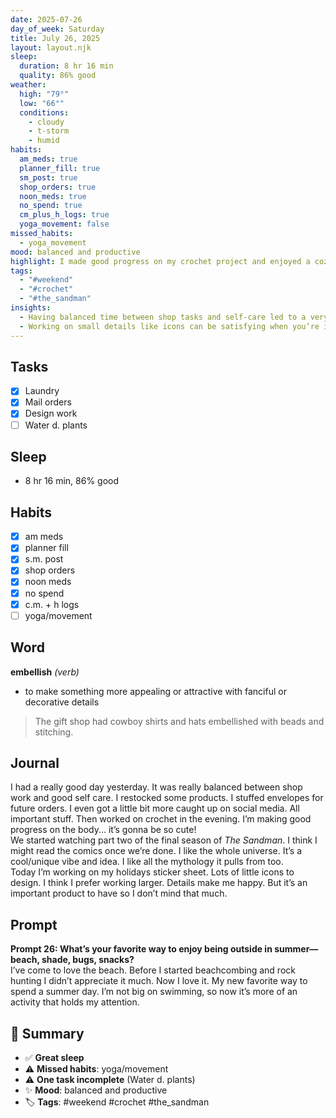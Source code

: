 ```yaml
---
date: 2025-07-26
day_of_week: Saturday
title: July 26, 2025
layout: layout.njk
sleep:
  duration: 8 hr 16 min
  quality: 86% good
weather:
  high: "79°"
  low: "66°"
  conditions:
    - cloudy
    - t-storm
    - humid
habits:
  am_meds: true
  planner_fill: true
  sm_post: true
  shop_orders: true
  noon_meds: true
  no_spend: true
  cm_plus_h_logs: true
  yoga_movement: false
missed_habits:
  - yoga_movement
mood: balanced and productive
highlight: I made good progress on my crochet project and enjoyed a cozy evening.
tags:
  - "#weekend"
  - "#crochet"
  - "#the_sandman"
insights:
  - Having balanced time between shop tasks and self-care led to a very positive day.
  - Working on small details like icons can be satisfying when you’re in the right mindset.
---
```


## Tasks
- [x] Laundry  
- [x] Mail orders  
- [x] Design work  
- [ ] Water d. plants  

## Sleep
- 8 hr 16 min, 86% good

## Habits
- [x] am meds  
- [x] planner fill  
- [x] s.m. post  
- [x] shop orders  
- [x] noon meds  
- [x] no spend  
- [x] c.m. + h logs  
- [ ] yoga/movement  

## Word
**embellish** *(verb)*  
- to make something more appealing or attractive with fanciful or decorative details  
> The gift shop had cowboy shirts and hats embellished with beads and stitching.

## Journal
I had a really good day yesterday. It was really balanced between shop work and good self care. I restocked some products. I stuffed envelopes for future orders. I even got a little bit more caught up on social media. All important stuff. Then worked on crochet in the evening. I’m making good progress on the body... it’s gonna be so cute!  
We started watching part two of the final season of *The Sandman*. I think I might read the comics once we’re done. I like the whole universe. It’s a cool/unique vibe and idea. I like all the mythology it pulls from too.  
Today I’m working on my holidays sticker sheet. Lots of little icons to design. I think I prefer working larger. Details make me happy. But it’s an important product to have so I don’t mind that much.

## Prompt
**Prompt 26: What’s your favorite way to enjoy being outside in summer—beach, shade, bugs, snacks?**  
I’ve come to love the beach. Before I started beachcombing and rock hunting I didn’t appreciate it much. Now I love it. My new favorite way to spend a summer day. I’m not big on swimming, so now it’s more of an activity that holds my attention.

## 📌 Summary
- ✅ **Great sleep**  
- ⚠️ **Missed habits**: yoga/movement  
- ⚠️ **One task incomplete** (Water d. plants)  
- ✨ **Mood**: balanced and productive  
- 🏷️ **Tags**: #weekend #crochet #the_sandman